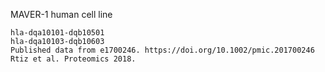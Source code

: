 MAVER-1 human cell line

    hla-dqa10101-dqb10501
    hla-dqa10103-dqb10603
    Published data from e1700246. https://doi.org/10.1002/pmic.201700246
    Rtiz et al. Proteomics 2018.